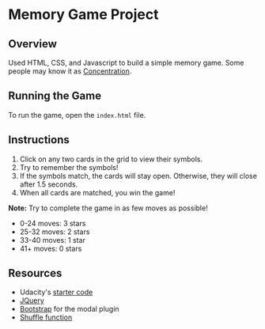 # Memory Game Project

## Overview

Used HTML, CSS, and Javascript to build a simple memory game. Some people may know it as [Concentration](https://en.wikipedia.org/wiki/Concentration_(game)).

## Running the Game

To run the game, open the `index.html` file.

## Instructions

1. Click on any two cards in the grid to view their symbols.
2. Try to remember the symbols!
3. If the symbols match, the cards will stay open. Otherwise, they will close after 1.5 seconds.
4. When all cards are matched, you win the game!

**Note:** Try to complete the game in as few moves as possible!
* 0-24 moves: 3 stars
* 25-32 moves: 2 stars
* 33-40 moves: 1 star
* 41+ moves: 0 stars

## Resources

* Udacity's [starter code](https://github.com/udacity/fend-project-memory-game)
* [JQuery](https://jquery.com/)
* [Bootstrap](https://getbootstrap.com/) for the modal plugin
* [Shuffle function](http://stackoverflow.com/a/2450976)